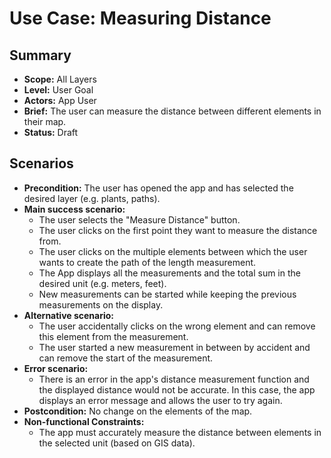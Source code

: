 # Use Case: Measuring Distance

## Summary

- **Scope:** All Layers
- **Level:** User Goal
- **Actors:** App User
- **Brief:** The user can measure the distance between different elements in their map.
- **Status:** Draft

## Scenarios

- **Precondition:**
  The user has opened the app and has selected the desired layer (e.g. plants, paths).
- **Main success scenario:**
  - The user selects the "Measure Distance" button.
  - The user clicks on the first point they want to measure the distance from.
  - The user clicks on the multiple elements between which the user wants to create the path of the length measurement.
  - The App displays all the measurements and the total sum in the desired unit (e.g. meters, feet).
  - New measurements can be started while keeping the previous measurements on the display.
- **Alternative scenario:**
  - The user accidentally clicks on the wrong element and can remove this element from the measurement.
  - The user started a new measurement in between by accident and can remove the start of the measurement.
- **Error scenario:**
  - There is an error in the app's distance measurement function and the displayed distance would not be accurate.
    In this case, the app displays an error message and allows the user to try again.
- **Postcondition:**
  No change on the elements of the map.
- **Non-functional Constraints:**
  - The app must accurately measure the distance between elements in the selected unit (based on GIS data).
